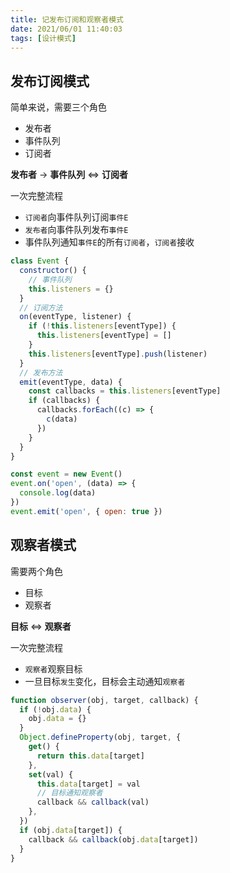 ```yaml
---
title: 记发布订阅和观察者模式
date: 2021/06/01 11:40:03
tags: [设计模式]
---
```


## 发布订阅模式

简单来说，需要三个角色

 - 发布者
 - 事件队列
 - 订阅者


**发布者** -> **事件队列** <=> **订阅者**

一次完整流程

 - `订阅者`向事件队列订阅`事件E`
 - `发布者`向事件队列发布`事件E`
 - 事件队列通知`事件E`的所有`订阅者`，`订阅者`接收

```javascript
class Event {
  constructor() {
    // 事件队列
    this.listeners = {}
  }
  // 订阅方法
  on(eventType, listener) {
    if (!this.listeners[eventType]) {
      this.listeners[eventType] = []
    }
    this.listeners[eventType].push(listener)
  }
  // 发布方法
  emit(eventType, data) {
    const callbacks = this.listeners[eventType]
    if (callbacks) {
      callbacks.forEach((c) => {
        c(data)
      })
    }
  }
}

const event = new Event()
event.on('open', (data) => {
  console.log(data)
})
event.emit('open', { open: true })
```

## 观察者模式

需要两个角色

 - 目标
 - 观察者

**目标** <=> **观察者**

一次完整流程

 - `观察者`观察目标
 - 一旦目标`发生`变化，目标会主动通知`观察者`

```javascript
function observer(obj, target, callback) {
  if (!obj.data) {
    obj.data = {}
  }
  Object.defineProperty(obj, target, {
    get() {
      return this.data[target]
    },
    set(val) {
      this.data[target] = val
      // 目标通知观察者
      callback && callback(val)
    },
  })
  if (obj.data[target]) {
    callback && callback(obj.data[target])
  }
}
```
